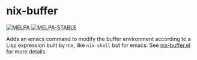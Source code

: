nix-buffer
============

[![MELPA](https://melpa.org/packages/nix-buffer-badge.svg)](https://melpa.org/#/nix-buffer)
[![MELPA-STABLE](https://stable.melpa.org/packages/nix-buffer-badge.svg)](https://stable.melpa.org/#/nix-buffer)

Adds an emacs command to modify the buffer environment according to a
Lisp expression built by nix, like `nix-shell` but for emacs. See
[nix-buffer.el][1] for more details.

[1]: nix-buffer.el
